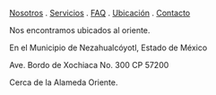 [Nosotros](./nosotros.md) . [Servicios](./servicios.md) . [FAQ](FAQ.md) . [Ubicación](ubicacion.md) . [Contacto](./contacto.md)


Nos encontramos ubicados al oriente.

En el Municipio de Nezahualcóyotl, Estado de México 

Ave. Bordo de Xochiaca No. 300 CP 57200

Cerca de la Alameda Oriente.

 

